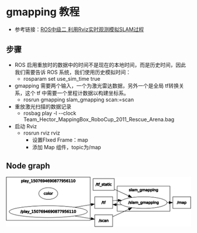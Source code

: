 # gmapping 教程
- 参考链接：[ROS中级二 利用Rviz实时观测模拟SLAM过程](http://stevenshi.me/2017/07/11/ros-intermediate-tutorial-2/)

## 步骤
- ROS 启用重放时的数据中的时间不是现在的本地时间，而是历史时间，因此我们需要告诉 ROS 系统，我们使用历史模拟时间：
	- rosparam set use_sim_time true
- gmapping 需要两个输入，一个为激光雷达数据，另外一个是全局 tf转换关系，这个 tf 中需要一个里程计数据以构建坐标系。
	- rosrun gmapping slam_gmapping scan:=scan
- 重放激光扫描的数据记录
	- rosbag play -l --clock Team_Hector_MappingBox_RoboCup_2011_Rescue_Arena.bag
- 启动 Rviz
	- rosrun rviz rviz
		- 设置FIxed Frame：map 
		- 添加 Map 组件，topic为/map

## Node graph
![gmapping-rosgraph](gmapping-rosgraph.png)
